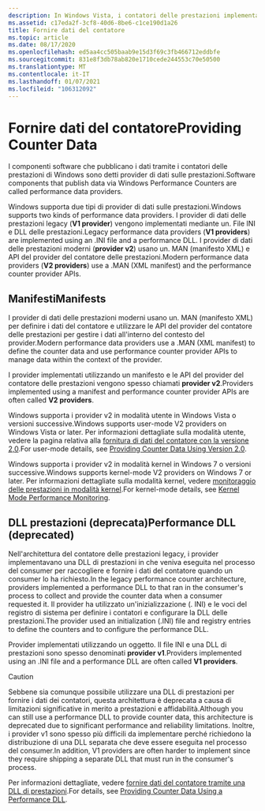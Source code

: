 ```yaml
---
description: In Windows Vista, i contatori delle prestazioni implementavano una nuova architettura (versione 2,0) per fornire i dati dei contatori.
ms.assetid: c17eda2f-3cf8-40d6-8be6-c1ce190d1a26
title: Fornire dati del contatore
ms.topic: article
ms.date: 08/17/2020
ms.openlocfilehash: ed5aa4cc505baab9e15d3f69c3fb466712eddbfe
ms.sourcegitcommit: 831e8f3db78ab820e1710cede244553c70e50500
ms.translationtype: MT
ms.contentlocale: it-IT
ms.lasthandoff: 01/07/2021
ms.locfileid: "106312092"
---
```

# <a name="providing-counter-data"></a><span data-ttu-id="338a8-103">Fornire dati del contatore</span><span class="sxs-lookup"><span data-stu-id="338a8-103">Providing Counter Data</span></span>

<span data-ttu-id="338a8-104">I componenti software che pubblicano i dati tramite i contatori delle prestazioni di Windows sono detti provider di dati sulle prestazioni.</span><span class="sxs-lookup"><span data-stu-id="338a8-104">Software components that publish data via Windows Performance Counters are called performance data providers.</span></span>

<span data-ttu-id="338a8-105">Windows supporta due tipi di provider di dati sulle prestazioni.</span><span class="sxs-lookup"><span data-stu-id="338a8-105">Windows supports two kinds of performance data providers.</span></span> <span data-ttu-id="338a8-106">I provider di dati delle prestazioni legacy (**V1 provider**) vengono implementati mediante un. File INI e DLL delle prestazioni.</span><span class="sxs-lookup"><span data-stu-id="338a8-106">Legacy performance data providers (**V1 providers**) are implemented using an .INI file and a performance DLL.</span></span> <span data-ttu-id="338a8-107">I provider di dati delle prestazioni moderni (**provider v2**) usano un. MAN (manifesto XML) e API del provider del contatore delle prestazioni.</span><span class="sxs-lookup"><span data-stu-id="338a8-107">Modern performance data providers (**V2 providers**) use a .MAN (XML manifest) and the performance counter provider APIs.</span></span>

## <a name="manifests"></a><span data-ttu-id="338a8-108">Manifesti</span><span class="sxs-lookup"><span data-stu-id="338a8-108">Manifests</span></span>

<span data-ttu-id="338a8-109">I provider di dati delle prestazioni moderni usano un. MAN (manifesto XML) per definire i dati del contatore e utilizzare le API del provider del contatore delle prestazioni per gestire i dati all'interno del contesto del provider.</span><span class="sxs-lookup"><span data-stu-id="338a8-109">Modern performance data providers use a .MAN (XML manifest) to define the counter data and use performance counter provider APIs to manage data within the context of the provider.</span></span>

<span data-ttu-id="338a8-110">I provider implementati utilizzando un manifesto e le API del provider del contatore delle prestazioni vengono spesso chiamati **provider v2**.</span><span class="sxs-lookup"><span data-stu-id="338a8-110">Providers implemented using a manifest and performance counter provider APIs are often called **V2 providers**.</span></span>

<span data-ttu-id="338a8-111">Windows supporta i provider v2 in modalità utente in Windows Vista o versioni successive.</span><span class="sxs-lookup"><span data-stu-id="338a8-111">Windows supports user-mode V2 providers on Windows Vista or later.</span></span> <span data-ttu-id="338a8-112">Per informazioni dettagliate sulla modalità utente, vedere la pagina relativa alla [fornitura di dati del contatore con la versione 2,0](providing-counter-data-using-version-2-0.md).</span><span class="sxs-lookup"><span data-stu-id="338a8-112">For user-mode details, see [Providing Counter Data Using Version 2.0](providing-counter-data-using-version-2-0.md).</span></span>

<span data-ttu-id="338a8-113">Windows supporta i provider v2 in modalità kernel in Windows 7 o versioni successive.</span><span class="sxs-lookup"><span data-stu-id="338a8-113">Windows supports kernel-mode V2 providers on Windows 7 or later.</span></span> <span data-ttu-id="338a8-114">Per informazioni dettagliate sulla modalità kernel, vedere [monitoraggio delle prestazioni in modalità kernel](/windows-hardware/drivers/devtest/kernel-mode-performance-monitoring).</span><span class="sxs-lookup"><span data-stu-id="338a8-114">For kernel-mode details, see [Kernel Mode Performance Monitoring](/windows-hardware/drivers/devtest/kernel-mode-performance-monitoring).</span></span>

## <a name="performance-dll-deprecated"></a><span data-ttu-id="338a8-115">DLL prestazioni (deprecata)</span><span class="sxs-lookup"><span data-stu-id="338a8-115">Performance DLL (deprecated)</span></span>

<span data-ttu-id="338a8-116">Nell'architettura del contatore delle prestazioni legacy, i provider implementavano una DLL di prestazioni in che veniva eseguita nel processo del consumer per raccogliere e fornire i dati del contatore quando un consumer lo ha richiesto.</span><span class="sxs-lookup"><span data-stu-id="338a8-116">In the legacy performance counter architecture, providers implemented a performance DLL to that ran in the consumer's process to collect and provide the counter data when a consumer requested it.</span></span> <span data-ttu-id="338a8-117">Il provider ha utilizzato un'inizializzazione (. INI) e le voci del registro di sistema per definire i contatori e configurare la DLL delle prestazioni.</span><span class="sxs-lookup"><span data-stu-id="338a8-117">The provider used an initialization (.INI) file and registry entries to define the counters and to configure the performance DLL.</span></span>

<span data-ttu-id="338a8-118">Provider implementati utilizzando un oggetto. Il file INI e una DLL di prestazioni sono spesso denominati **provider v1**.</span><span class="sxs-lookup"><span data-stu-id="338a8-118">Providers implemented using an .INI file and a performance DLL are often called **V1 providers**.</span></span>

> [!CAUTION]
> <span data-ttu-id="338a8-119">Sebbene sia comunque possibile utilizzare una DLL di prestazioni per fornire i dati dei contatori, questa architettura è deprecata a causa di limitazioni significative in merito a prestazioni e affidabilità.</span><span class="sxs-lookup"><span data-stu-id="338a8-119">Although you can still use a performance DLL to provide counter data, this architecture is deprecated due to significant performance and reliability limitations.</span></span> <span data-ttu-id="338a8-120">Inoltre, i provider v1 sono spesso più difficili da implementare perché richiedono la distribuzione di una DLL separata che deve essere eseguita nel processo del consumer.</span><span class="sxs-lookup"><span data-stu-id="338a8-120">In addition, V1 providers are often harder to implement since they require shipping a separate DLL that must run in the consumer's process.</span></span>

<span data-ttu-id="338a8-121">Per informazioni dettagliate, vedere [fornire dati del contatore tramite una DLL di prestazioni](providing-counter-data-using-a-performance-dll.md).</span><span class="sxs-lookup"><span data-stu-id="338a8-121">For details, see [Providing Counter Data Using a Performance DLL](providing-counter-data-using-a-performance-dll.md).</span></span>
